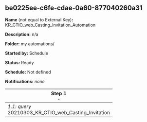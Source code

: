## be0225ee-c6fe-cdae-0a60-877040260a31

**Name** (not equal to External Key)**:** KR_CTIO_web_Casting_Invitation_Automation

**Description:** n/a

**Folder:** my automations/

**Started by:** Schedule

**Status:** Ready

**Schedule:** Not defined

**Notifications:** _none_


| Step 1<br>_<small>-</small>_ |
| --- |
| _1.1: query_<br>20210303_KR_CTIO_web_Casting_Invitation |
